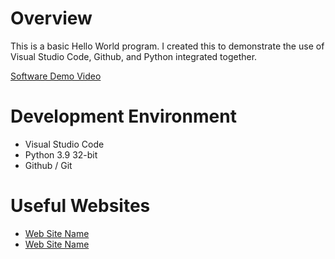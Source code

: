 # Overview

This is a basic Hello World program. I created this to demonstrate the use of Visual Studio Code, Github, and Python integrated together.

[Software Demo Video](https://youtube.com/shorts/8cClVYyjlnI?si=N4OmJ85nB7jaNR48)

# Development Environment

* Visual Studio Code
* Python 3.9 32-bit
* Github / Git

# Useful Websites

* [Web Site Name](https://code.visualstudio.com/docs/editor/versioncontrol)
* [Web Site Name](http://docs.python.org/3.9/library/index.html)